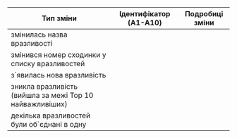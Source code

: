 | Тип зміни | Ідентифікатор (A1-A10) | Подробиці зміни |
| -- | -- | -- |
| змінилась назва вразливості | | |
| змінився номер сходинки у списку вразливостей | | |
| з`явилась нова вразливість | | |
| зникла вразливість (вийшла за межі Top 10 найважливіших) | | |
| декілька вразливостей були об`єднані в одну | | |

